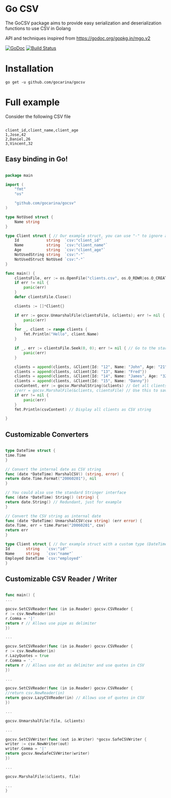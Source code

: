 Go CSV
=====

The GoCSV package aims to provide easy serialization and deserialization functions to use CSV in Golang

API and techniques inspired from https://godoc.org/gopkg.in/mgo.v2

[![GoDoc](https://godoc.org/github.com/gocarina/gocsv?status.png)](https://godoc.org/github.com/gocarina/gocsv)
[![Build Status](https://travis-ci.org/gocarina/gocsv.svg?branch=master)](https://travis-ci.org/gocarina/gocsv)

Installation
=====

```go get -u github.com/gocarina/gocsv```

Full example
=====

Consider the following CSV file

```csv

client_id,client_name,client_age
1,Jose,42
2,Daniel,26
3,Vincent,32

```

Easy binding in Go!
---

```go

package main

import (
	"fmt"
	"os"

	"github.com/gocarina/gocsv"
)

type NotUsed struct {
	Name string
}

type Client struct { // Our example struct, you can use "-" to ignore a field
	Id            string  `csv:"client_id"`
	Name          string  `csv:"client_name"`
	Age           string  `csv:"client_age"`
	NotUsedString string  `csv:"-"`
	NotUsedStruct NotUsed `csv:"-"`
}

func main() {
	clientsFile, err := os.OpenFile("clients.csv", os.O_RDWR|os.O_CREATE, os.ModePerm)
	if err != nil {
		panic(err)
	}
	defer clientsFile.Close()

	clients := []*Client{}

	if err := gocsv.UnmarshalFile(clientsFile, &clients); err != nil { // Load clients from file
		panic(err)
	}
	for _, client := range clients {
		fmt.Println("Hello", client.Name)
	}

	if _, err := clientsFile.Seek(0, 0); err != nil { // Go to the start of the file
		panic(err)
	}

	clients = append(clients, &Client{Id: "12", Name: "John", Age: "21"}) // Add clients
	clients = append(clients, &Client{Id: "13", Name: "Fred"})
	clients = append(clients, &Client{Id: "14", Name: "James", Age: "32"})
	clients = append(clients, &Client{Id: "15", Name: "Danny"})
	csvContent, err := gocsv.MarshalString(&clients) // Get all clients as CSV string
	//err = gocsv.MarshalFile(&clients, clientsFile) // Use this to save the CSV back to the file
	if err != nil {
		panic(err)
	}
	fmt.Println(csvContent) // Display all clients as CSV string

}

```

Customizable Converters
---

```go

type DateTime struct {
time.Time
}

// Convert the internal date as CSV string
func (date *DateTime) MarshalCSV() (string, error) {
return date.Time.Format("20060201"), nil
}

// You could also use the standard Stringer interface 
func (date *DateTime) String() (string) {
return date.String() // Redundant, just for example
}

// Convert the CSV string as internal date
func (date *DateTime) UnmarshalCSV(csv string) (err error) {
date.Time, err = time.Parse("20060201", csv)
return err
}

type Client struct { // Our example struct with a custom type (DateTime)
Id       string   `csv:"id"`
Name     string   `csv:"name"`
Employed DateTime `csv:"employed"`
}

```

Customizable CSV Reader / Writer
---

```go

func main() {
...

gocsv.SetCSVReader(func (in io.Reader) gocsv.CSVReader {
r := csv.NewReader(in)
r.Comma = '|'
return r // Allows use pipe as delimiter
})

...

gocsv.SetCSVReader(func (in io.Reader) gocsv.CSVReader {
r := csv.NewReader(in)
r.LazyQuotes = true
r.Comma = '.'
return r // Allows use dot as delimiter and use quotes in CSV
})

...

gocsv.SetCSVReader(func (in io.Reader) gocsv.CSVReader {
//return csv.NewReader(in)
return gocsv.LazyCSVReader(in) // Allows use of quotes in CSV
})

...

gocsv.UnmarshalFile(file, &clients)

...

gocsv.SetCSVWriter(func (out io.Writer) *gocsv.SafeCSVWriter {
writer := csv.NewWriter(out)
writer.Comma = '|'
return gocsv.NewSafeCSVWriter(writer)
})

...

gocsv.MarshalFile(&clients, file)

...
}

```
